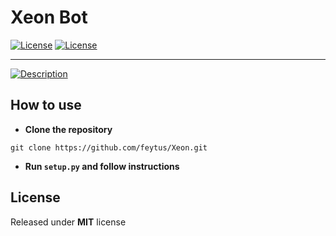 # Xeon Bot


[![License](https://img.shields.io/badge/license-MIT-green)](https://github.com/feytus/Xeon/blob/master/LICENSE)
[![License](https://img.shields.io/github/repo-size/feytus/xeon)](https://github.com/feytus/Xeon/blob/master/LICENSE)
___
[![Description](https://readme-typing-svg.herokuapp.com?color=%2336BCF7&lines=A+simple+discord+bot+using+py-cord)](https://pypi.org/project/py-cord/)

## How to use

- **Clone the repository**

```
git clone https://github.com/feytus/Xeon.git
```

- **Run ``setup.py`` and follow instructions**


## License
Released under **MIT** license
